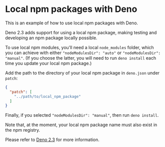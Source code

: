 # Local npm packages with Deno

This is an example of how to use local npm packages with Deno.

Deno 2.3 adds support for using a local npm package, making testing and
developing an npm package locally possible.

To use local npm modules, you’ll need a local `node_modules` folder, which you
can achieve with either `"nodeModulesDir": "auto"` or
`"nodeModulesDir": "manual"`. (If you choose the latter, you will need to run
`deno install` each time you update your local npm package.)

Add the path to the directory of your local npm package in `deno.json` under
`patch`:

```json
{
  "patch": [
    "../path/to/local_npm_package"
  ]
}
```

Finally, if you selected `"nodeModulesDir": "manual"`, then run `deno install`.

Note that, at the moment, your local npm package name must also exist in the npm
registry.

Please refer to [Deno 2.3](https://deno.com/blog/v2.3) for more information.
